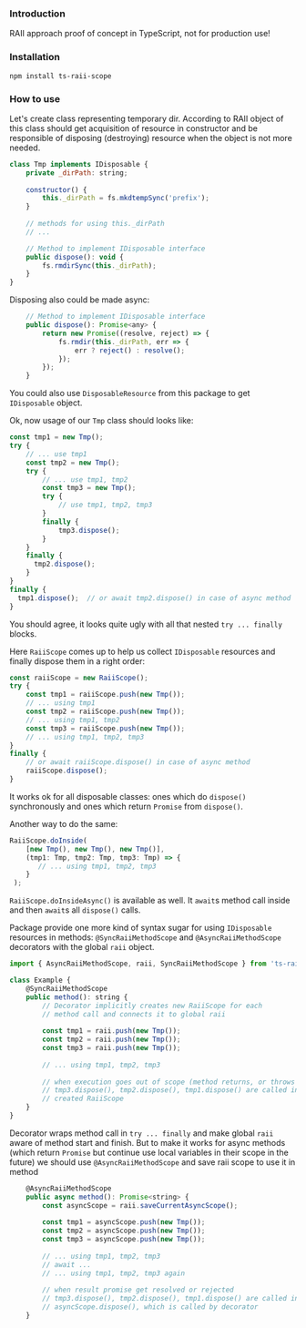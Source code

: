 ### Introduction
RAII approach proof of concept in TypeScript, not for production use!
### Installation
`npm install ts-raii-scope`
### How to use   
Let's create class representing temporary dir. According to RAII object of this class should get acquisition of resource in constructor and be responsible of disposing (destroying) resource when the object is not more needed.
```js
class Tmp implements IDisposable {
    private _dirPath: string;
    
    constructor() {
        this._dirPath = fs.mkdtempSync('prefix');
    }
    
    // methods for using this._dirPath
    // ...

    // Method to implement IDisposable interface
    public dispose(): void {
        fs.rmdirSync(this._dirPath);
    }
}
```
Disposing also could be made async:
```js
    // Method to implement IDisposable interface
    public dispose(): Promise<any> {
        return new Promise((resolve, reject) => {
            fs.rmdir(this._dirPath, err => {
                err ? reject() : resolve();
            });
        });        
    }
``` 
You could also use `DisposableResource` from this package to get `IDisposable` object.

Ok, now usage of our `Tmp` class should looks like:
```js
const tmp1 = new Tmp();
try {
    // ... use tmp1
    const tmp2 = new Tmp();
    try {
        // ... use tmp1, tmp2
        const tmp3 = new Tmp();
        try {
            // use tmp1, tmp2, tmp3
        }
        finally {
            tmp3.dispose();            
        }
    }
    finally {
      tmp2.dispose();
    }
}
finally {
  tmp1.dispose();  // or await tmp2.dispose() in case of async method
}
```
You should agree, it looks quite ugly with all that nested `try ... finally` blocks.
 
Here `RaiiScope` comes up to help us collect `IDisposable` resources and finally dispose them in a right order:
```js
const raiiScope = new RaiiScope();
try {
    const tmp1 = raiiScope.push(new Tmp());
    // ... using tmp1
    const tmp2 = raiiScope.push(new Tmp());
    // ... using tmp1, tmp2
    const tmp3 = raiiScope.push(new Tmp());
    // ... using tmp1, tmp2, tmp3
}
finally {
    // or await raiiScope.dispose() in case of async method
    raiiScope.dispose();    
}
```
It works ok for all disposable classes: ones which do `dispose()` synchronously and ones which return `Promise` from `dispose()`. 

Another way to do the same:
```js
RaiiScope.doInside(
    [new Tmp(), new Tmp(), new Tmp()], 
    (tmp1: Tmp, tmp2: Tmp, tmp3: Tmp) => {
       // ... using tmp1, tmp2, tmp3
    }
 );
```
`RaiiScope.doInsideAsync()` is available as well. It `await`s method call inside and then `await`s all `dispose()` calls.

Package provide one more kind of syntax sugar for using `IDisposable` resources in methods: `@SyncRaiiMethodScope` and `@AsyncRaiiMethodScope` decorators with the global `raii` object.
```js
import { AsyncRaiiMethodScope, raii, SyncRaiiMethodScope } from 'ts-raii-scope';

class Example {
    @SyncRaiiMethodScope    
    public method(): string {
        // Decorator implicitly creates new RaiiScope for each 
        // method call and connects it to global raii
        
        const tmp1 = raii.push(new Tmp());
        const tmp2 = raii.push(new Tmp());
        const tmp3 = raii.push(new Tmp());
        
        // ... using tmp1, tmp2, tmp3
        
        // when execution goes out of scope (method returns, or throws exception)
        // tmp3.dispose(), tmp2.dispose(), tmp1.dispose() are called inside the  
        // created RaiiScope
    }
}
``` 
Decorator wraps method call in `try ... finally` and make global `raii` aware of method start and finish.
But to make it works for async methods (which return `Promise` but continue use local variables in their scope in the future) we should use `@AsyncRaiiMethodScope` and save raii scope to use it in method
```js
    @AsyncRaiiMethodScope
    public async method(): Promise<string> {
        const asyncScope = raii.saveCurrentAsyncScope();
        
        const tmp1 = asyncScope.push(new Tmp());
        const tmp2 = asyncScope.push(new Tmp());            
        const tmp3 = asyncScope.push(new Tmp());
        
        // ... using tmp1, tmp2, tmp3
        // await ...
        // ... using tmp1, tmp2, tmp3 again
        
        // when result promise get resolved or rejected 
        // tmp3.dispose(), tmp2.dispose(), tmp1.dispose() are called inside 
        // asyncScope.dispose(), which is called by decorator
    }
```